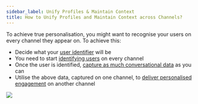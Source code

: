```yaml
---
sidebar_label: Unify Profiles & Maintain Context
title: How to Unify Profiles and Maintain Context across Channels?
---
```


To achieve true personalisation, you might want to recognise your users on every channel they appear on. To achieve this:

- Decide what your [user identifier](https://docs.yellow.ai/docs/platform_concepts/engagement/cdp/enriching_user_profiles/user_id/) will be
- You need to start [identifying users](https://docs.yellow.ai/docs/platform_concepts/engagement/cdp/enriching_user_profiles/builder_capture_data#2-what-are-identified-users) on every channel
- Once the user is identified, [capture as much conversational data](https://docs.yellow.ai/docs/platform_concepts/engagement/cdp/enriching_user_profiles/builder_capture_data) as you can
- Utilise the above data, captured on one channel, to [deliver personalised engagement](https://docs.yellow.ai/docs/platform_concepts/engagement/cdp/user_data/conv_in_builder) on another channel

![](https://i.imgur.com/aWczHLm.png)
